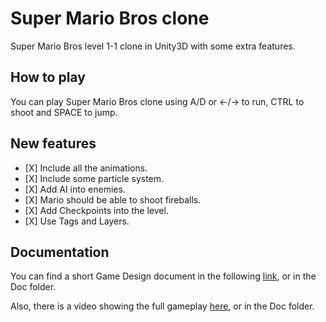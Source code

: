 # Super Mario Bros clone
Super Mario Bros level 1-1 clone in Unity3D with some extra features.

## How to play
You can play Super Mario Bros clone using A/D or <-/-> to run, CTRL to shoot and SPACE to jump. 

## New features
- \[X] Include all the animations.
- \[X] Include some particle system.
- \[X] Add AI into enemies.
- \[X] Mario should be able to shoot fireballs.
- \[X] Add Checkpoints into the level.
- \[X] Use Tags and Layers.

## Documentation
You can find a short Game Design document in the following [link](https://gitlab.com/oriolbv/pec2_oriol.burgaya/-/blob/master/Doc/SuperMarioBrosClone_0.1.0.pdf), or in the Doc folder.

Also, there is a video showing the full gameplay [here](https://gitlab.com/oriolbv/pec2_oriol.burgaya/-/blob/master/Doc/super_mario_bros_clone.mkv), or in the Doc folder.
